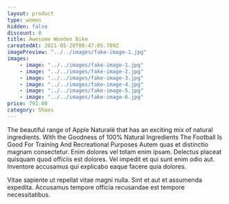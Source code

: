 ```yaml
---
layout: product
type: women
hidden: false
discount: 0
title: Awesome Wooden Bike
careatedAt: 2021-05-28T08:47:05.709Z
imagePreview: "../../images/fake-image-1.jpg"
images:
    - image: "../../images/fake-image-1.jpg"
    - image: "../../images/fake-image-2.jpg"
    - image: "../../images/fake-image-3.jpg"
    - image: "../../images/fake-image-4.jpg"
    - image: "../../images/fake-image-5.jpg"
    - image: "../../images/fake-image-6.jpg"
price: 791.00
category: Shoes
---
```

The beautiful range of Apple Naturalé that has an exciting mix of natural ingredients. With the Goodness of 100% Natural Ingredients
The Football Is Good For Training And Recreational Purposes
Autem quas et distinctio magnam consectetur. Enim dolores vel totam enim ipsam. Delectus placeat quisquam quod officiis est dolores. Vel impedit et qui sunt enim odio aut. Inventore accusamus qui explicabo eaque facere quia dolores.
 Vitae sapiente ut repellat vitae magni nulla. Sint et aut et assumenda expedita. Accusamus tempore officia recusandae est tempore necessitatibus.
